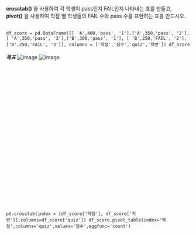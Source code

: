 __crosstab()__ 을 사용하여 각 학생이 pass인지 FAIL인지 나타내는 표를 만들고, <br>
__pivot()__ 을 사용하여 학점 별 학생들의 FAIL 수와 pass 수를 표현하는 표를 만드시오.<br><br>

``
df_score = pd.DataFrame([[ 'A',400,'pass', '1'],['A',350,'pass', '2'],
                          [ 'A',350,'pass', '3'],['B',300,'pass', '1'],
                          [ 'B',250,'FAIL', '2'],['B',250,'FAIL', '3']],
                        columns = ['학점','점수','quiz','학번'])
df_score
``
<br><br>
__*목표*__
![image](https://github.com/user-attachments/assets/ca4cd093-66bb-4a17-98d0-6ff9973d1523)
![image](https://github.com/user-attachments/assets/62144c66-f7ad-4fd3-86bb-a14578f0079e)
<br><br><br><br><br><br><br><br><br><br><br><br><br><br><br><br><br><br><br><br><br><br><br><br><br>
``
pd.crosstab(index = [df_score['학점'], df_score['학번']],columns=df_score['quiz'])
df_score.pivot_table(index='학점',columns='quiz',values='점수',aggfunc='count')
`` 
